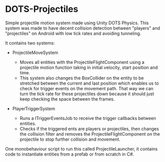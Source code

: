 # DOTS-Projectiles
Simple projectile motion system made using Unity DOTS Physics.
This system was made to have decent collision detection between "players" and "projectiles" on Android with low tick rates and avoiding tunneling.

It contains two systems:
- ProjectileMoveSystem
	* Moves all entities with the ProjectileFlightComponent using a projectile motion function taking in initial velocity, start position and time.
	* This system also changes the BoxCollider on the entity to be stretched between the current and last position which enables us to check for trigger events on the movement path.
	That way we can turn the tick rate for these projectiles down because it should just keep checking the space between the frames.
	
- PlayerTriggerSystem
	* Runs a ITriggerEventsJob to receive the trigger callbacks between entities.
	* Checks if the triggered ents are players or projectiles, then changes the collision filter and removes the ProjectileFlightComponent on the projectile to stop further collision and movement.

One monobehaviour script to run this called ProjectileLauncher, it contains code to instantiate entities from a prefab or from scratch in C#.